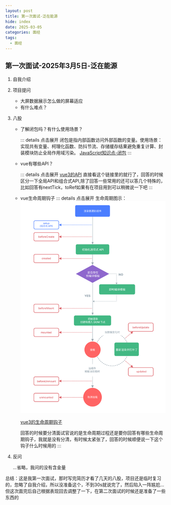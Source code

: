 ```yaml
---
layout: post
title: 第一次面试-泛在能源
hide: index
date: 2025-03-05
categories: 面经
tags:
  - 面经
---
```


## 第一次面试-2025年3月5日-泛在能源

1. 自我介绍
2. 项目提问
   - 大屏数据展示怎么做的屏幕适应
   - 有什么难点？
3. 八股
   - 了解闭包吗？有什么使用场景？

     ::: details 点击展开
     闭包是指内部函数访问外部函数的变量。使用场景：实现共有变量、柯理化函数、防抖节流、存储缓存结果避免重复计算、封装模块防止全局作用域污染。
     [JavaScript知识点-闭包](https://juejin.cn/post/7373488886460366900)
     :::

   - vue有哪些API？

      ::: details 点击展开
      [vue3的API](https://cn.vuejs.org/api/) 直接看这个链接里的就行了，回答的时候区分一下全局API和组合式API,除了回答一些常用的还可以答几个特殊的，比如回答有nextTick，toRef如果有在项目用到可以稍微说一下吧
      :::

   - vue生命周期钩子
      ::: details 点击展开
      生命周期图示：
      ![生命周期图示](/images/lifecycle.png)

      [vue3的生命周期钩子](https://cn.vuejs.org/api/composition-api-lifecycle.html)

      回答的时候要分清面试官说的是生命周期过程还是要你回答有哪些生命周期钩子，我就是没有分清，有时候太紧张了，回答的时候顺便说一下这个钩子什么时候用的
      :::

4. 反问

   ...省略，我问的没有含金量


总结：这是我第一次面试，那时写完简历才看了几天的八股，项目还是临时复习的，忽略了自我介绍，所以没准备这个，不到30s就说完了，然后陷入一阵尴尬...
但这次面完后自己根据表现回去调整了一下，在第二次面试的时候还是准备了一些东西的
